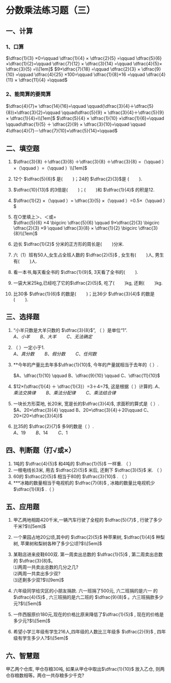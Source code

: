 # 分数乘法练习题（三）

## 一、计算

### 1、口算

$\dfrac{1}{3} ×0=\qquad \dfrac{1}{4} × \dfrac{2}{5} =\qquad \dfrac{5}{6} ×\dfrac{1}{2}=\qquad \dfrac{7}{12} × \dfrac{3}{14} =\qquad \dfrac{4}{5}× \dfrac{3}{5} =\\[1em]$
$9×\dfrac{7}{18} =\qquad \dfrac{2}{3} × \dfrac{9}{10} =\qquad \dfrac{4}{25} ×100=\qquad \dfrac{1}{8}×16 =\qquad \dfrac{4}{11} × \dfrac{11}{4} =\qquad$

### 2、能简算的要简算

$\dfrac{4}{7}× \dfrac{14}{16}=\qquad \qquad(\dfrac{3}{4}＋\dfrac{5}{8})×\dfrac{3}{2}=\qquad \qquad\dfrac{5}{9} × \dfrac{3}{4}＋\dfrac{5}{9} × \dfrac{1}{4}=\\[1em]$
$\dfrac{5}{4} × \dfrac{1}{10} ×\dfrac{1}{6}=\qquad \qquad\dfrac{1}{5} ＋ \dfrac{2}{9} × \dfrac{3}{10}=\qquad \qquad 4\dfrac{4}{7}－\dfrac{7}{10}×\dfrac{5}{14}=\qquad$

## 二、填空题

1. $\dfrac{3}{8} ＋\dfrac{3}{8} ＋\dfrac{3}{8} ＋\dfrac{3}{8} =（\qquad ）×（\qquad ）=（\qquad ）\\[1em]$
2. 12个 $\dfrac{5}{6}$ 是$(\qquad)$；24的 $\dfrac{2}{3}$是 $(\qquad)$.
3. $\dfrac{10}{13}$ 的3倍是$(\qquad)$；$(\qquad)$和 $\dfrac{1}{4}$ 的积是12.

4. $\dfrac{1}{2} ×（\qquad ）= \dfrac{3}{5} ×（\qquad ）=0.5×（\qquad ）$
5. 在$\bigcirc$里填上＞、＜或=  
    $\dfrac{5}{6} ×4 \bigcirc \dfrac{5}{6} \qquad 9×\dfrac{2}{3} \bigcirc \dfrac{2}{3} ×9 \qquad \dfrac{3}{8} × \dfrac{1}{2} \bigcirc \dfrac{3}{8}\\[1em]$
6. 边长 $\dfrac{1}{2}$ 分米的正方形的周长是$(\qquad)$分米.
7. 六（1）班有50人,女生占全班人数的 $\dfrac{2}{5}$ , 女生有$(\qquad)$人, 男生有$(\qquad)$人.
8. 看一本书,每天看全书的 $\dfrac{1}{9}$, 3天看了全书的$(\qquad)$.
9. 一袋大米25kg,已经吃了它的$\dfrac{2}{5}$, 吃了$(\qquad)$kg, 还剩$(\qquad)$kg.
10. 比30多 $\dfrac{1}{6}$ 的数是$(\qquad)$；比36少 $\dfrac{3}{4}$ 的数是$(\qquad)$.

## 三、选择题

1. “小羊只数是大羊只数的 $\dfrac{3}{8}$”, （ ）是单位“1”.  
    $A、小羊 \qquad B、大羊 \qquad C、无法确定$
2. （ ）一定小于1.  
    $A、真分数 \qquad B、假分数 \qquad C、任何数$
3. **今年的产量比去年多$\dfrac{1}{10}$, 今年的产量就相当于去年的（ ）.

    $A、\dfrac{1}{10} \qquad B、\dfrac{9}{10} \qquad C、\dfrac{11}{10}$

4. $12×(\dfrac{1}{4} ＋ \dfrac{1}{3}）=3＋4=7$, 这是根据（ ）计算的.
    $A、乘法交换律 \qquad B、乘法分配律 \qquad C、乘法结合律$
5. 一块长方形菜地, 长20米, 宽是长的$\dfrac{3}{4}$, 求面积的算式是（ ）.  
    $A、20×\dfrac{3}{4} \qquad B、20×\dfrac{3}{4}＋20\qquad C、20×(20×\dfrac{3}{4})$
6. 比35的 $\dfrac{2}{7}$ 多9的数是（ ）.  
    $A、19\qquad B、14\qquad C、1$

## 四、判断题（打√或×）

1. 1吨的 $\dfrac{4}{5}$ 和4吨的 $\dfrac{1}{5}$ 一样重. （ ）
2. 一根电线长3米, 用去 $\dfrac{2}{5}$ 米后, 还剩下 $\dfrac{3}{5}$ 米. （ ）
3. 60的 $\dfrac{2}{5}$ 相当于80的 $\dfrac{3}{10}$ . （ ）
4. ***冰箱的数量相当于电视机的 $\dfrac{7}{8}$ , 冰箱的数量比电视机少$\dfrac{1}{8}$ .（ ）

## 五、应用题

1. 甲乙两地相距420千米,一辆汽车行驶了全程的 $\dfrac{5}{7}$ , 行驶了多少千米?$\\[5em]$





2. 一个果园占地20公顷,其中的 $\dfrac{2}{5}$ 种苹果树, $\dfrac{1}{4}$ 种梨树, 苹果树和梨树各种了多少公顷?$\\[5em]$





3. 某鞋店进来皮鞋600双. 第一周卖出总数的 $\dfrac{1}{5}$ , 第二周卖出总数的 $\dfrac{3}{8}$。   
⑴两周一共卖出总数的几分之几?   
⑵两周一共卖出多少双?   
⑶还剩多少双?$\\[9em]$









4. 六年级同学给灾区的小朋友捐款. 六一班捐了500元, 六二班捐的是六一
的$\dfrac{4}{5}$ , 六三班捐的是六二班的 $\dfrac{9}{8}$ 。六三班捐款多少元?$\\[5em]$





5. 一件西服原价180元,现在的价格比原来降低了$\dfrac{1}{5}$ , 现在的价格是多少元?$\\[5em]$





6. 希望小学三年级有学生216人,四年级的人数比三年级多 $\dfrac{2}{9}$ , 四年级有学生多少人?$\\[5em]$






## 六、智慧题

甲乙两个仓库, 甲仓存粮30吨, 如果从甲仓中取出$\dfrac{1}{10}$ 放入乙仓, 则两仓存粮数相等。两仓一共存粮多少千克?
